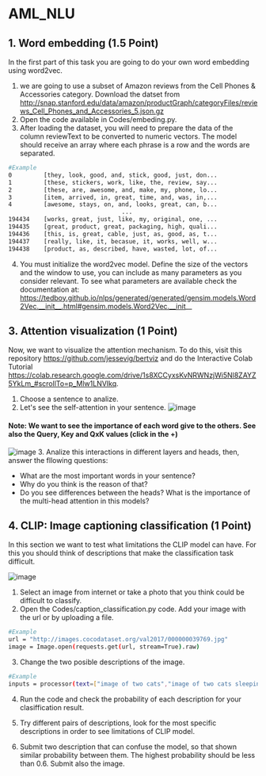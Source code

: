 # AML_NLU

## 1. Word embedding (1.5 Point)
In the first part of this task you are going to do your own word embedding using word2vec.

1. we are going to use a subset of Amazon reviews from the Cell Phones & Accessories category. Download the datset from http://snap.stanford.edu/data/amazon/productGraph/categoryFiles/reviews_Cell_Phones_and_Accessories_5.json.gz
2. Open the code available in Codes/embeding.py. 
3. After loading the dataset, you will need to prepare the data of the column reviewText to be converted to numeric vectors. The model should receive an array where each phrase is a row and the words are separated.
```bash
#Example
0         [they, look, good, and, stick, good, just, don...
1         [these, stickers, work, like, the, review, say...
2         [these, are, awesome, and, make, my, phone, lo...
3         [item, arrived, in, great, time, and, was, in,...
4         [awesome, stays, on, and, looks, great, can, b...
                                ...                        
194434    [works, great, just, like, my, original, one, ...
194435    [great, product, great, packaging, high, quali...
194436    [this, is, great, cable, just, as, good, as, t...
194437    [really, like, it, becasue, it, works, well, w...
194438    [product, as, described, have, wasted, lot, of...
```
4. You must initialize the word2vec model. Define the size of the vectors and the window to use, you can include as many parameters as you consider relevant. To see what parameters are available check the documentation at: https://tedboy.github.io/nlps/generated/generated/gensim.models.Word2Vec.__init__.html#gensim.models.Word2Vec.__init__ 

 
## 3. Attention visualization (1 Point)

Now, we want to visualize the attention mechanism. To do this, visit this repository https://github.com/jessevig/bertviz and do the Interactive Colab Tutorial https://colab.research.google.com/drive/1s8XCCyxsKvNRWNzjWi5Nl8ZAYZ5YkLm_#scrollTo=p_Mlw1LNVIkq. 

1. Choose a sentence to analize.
2. Let's see the self-attention in your sentence.
 ![image](https://user-images.githubusercontent.com/98495468/187809182-826e373d-a57d-4604-b9cb-2ce79f257e5e.png)
#### Note: We want to see the importance of each word give to the others. See also the Query, Key and QxK values (click in the +)
 ![image](https://user-images.githubusercontent.com/98495468/187809410-9536b56a-bd6d-4516-aadd-aba6fcc968d2.png)
3. Analize this interactions in different layers and heads, then, answer the fllowing questions:
* What are the most important words in your sentence?
* Why do you think is the reason of that?
* Do you see differences between the heads? What is the importance of the multi-head attention in this models?

## 4. CLIP: Image captioning classification (1 Point)
In this section we want to test what limitations the CLIP model can have. For this you should think of descriptions that make the classification task difficult.

![image](https://user-images.githubusercontent.com/98495468/187804121-3107c28a-1fc8-47eb-8cf0-e8fb9721da4d.png)

1. Select an image from internet or take a photo that you think could be difficult to classify.
2. Open the Codes/caption_classification.py code. Add your image with the url or by uploading a file.

```bash
#Example
url = "http://images.cocodataset.org/val2017/000000039769.jpg"
image = Image.open(requests.get(url, stream=True).raw)
```
3. Change the two posible descriptions of the image.
```bash
#Example
inputs = processor(text=["image of two cats","image of two cats sleeping"], images=image, return_tensors="pt", padding=True)
```

4. Run the code and check the probability of each description for your clasiffication result.

5. Try different pairs of descriptions, look for   the most specific descriptions in order to see  limitations of CLIP model.
6. Submit two description that can confuse the model, so that shown similar probability between them. The highest probability should be less than 0.6. Submit also the image.
